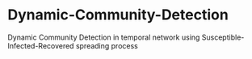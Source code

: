 # Dynamic-Community-Detection
Dynamic Community Detection in temporal network using Susceptible-Infected-Recovered spreading process
